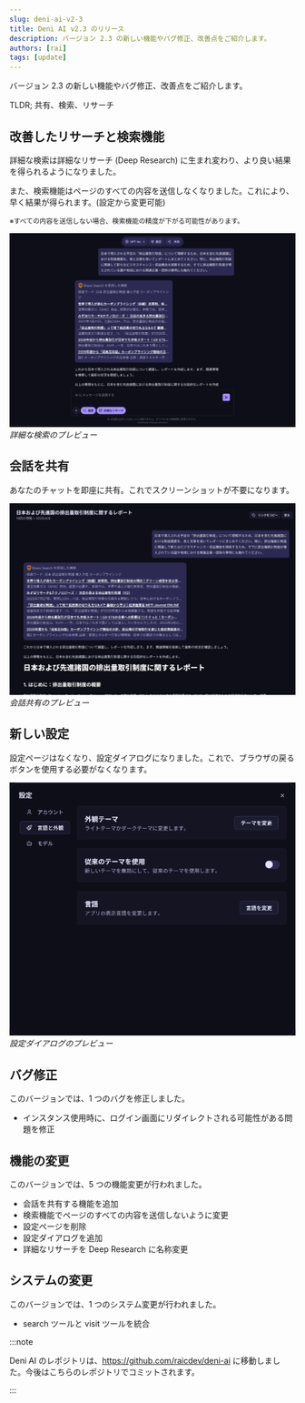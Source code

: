 ```yaml
---
slug: deni-ai-v2-3
title: Deni AI v2.3 のリリース
description: バージョン 2.3 の新しい機能やバグ修正、改善点をご紹介します。
authors: [rai]
tags: [update]
---
```


バージョン 2.3 の新しい機能やバグ修正、改善点をご紹介します。

TLDR; 共有、検索、リサーチ

<!--truncate-->

## 改善したリサーチと検索機能

詳細な検索は詳細なリサーチ (Deep Research) に生まれ変わり、より良い結果を得られるようになりました。

また、検索機能はページのすべての内容を送信しなくなりました。これにより、早く結果が得られます。(設定から変更可能)

<small>※すべての内容を送信しない場合、検索機能の精度が下がる可能性があります。</small>

![詳細な検索のプレビュー](deep-research.png)
_詳細な検索のプレビュー_

## 会話を共有

あなたのチャットを即座に共有。これでスクリーンショットが不要になります。

![会話共有のプレビュー](share-conversation.png)<br />
_会話共有のプレビュー_

## 新しい設定

設定ページはなくなり、設定ダイアログになりました。これで、ブラウザの戻るボタンを使用する必要がなくなります。

![設定ダイアログのプレビュー](settings-dialog.png)<br />
_設定ダイアログのプレビュー_

## バグ修正

このバージョンでは、1 つのバグを修正しました。

- インスタンス使用時に、ログイン画面にリダイレクトされる可能性がある問題を修正

## 機能の変更

このバージョンでは、5 つの機能変更が行われました。

- 会話を共有する機能を追加
- 検索機能でページのすべての内容を送信しないように変更
- 設定ページを削除
- 設定ダイアログを追加
- 詳細なリサーチを Deep Research に名称変更

## システムの変更

このバージョンでは、1 つのシステム変更が行われました。

- search ツールと visit ツールを統合

:::note

Deni AI のレポジトリは、https://github.com/raicdev/deni-ai に移動しました。今後はこちらのレポジトリでコミットされます。

:::
